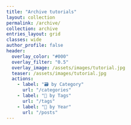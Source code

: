 ```yaml
---
title: "Archive tutorials"
layout: collection
permalink: /archive/
collection: archive
entries_layout: grid
classes: wide
author_profile: false
header:
  overlay_color: "#000"
  overlay_filter: "0.5"
  overlay_image: /assets/images/tutorial.jpg
  teaser: /assets/images/tutorial.jpg
  actions:
    - label: "🗃️ by Category"
      url: "/categories"
    - label: "📑 by Tags"
      url: "/tags"
    - label: "📜 by Year"
      url: "/posts"
---
```

